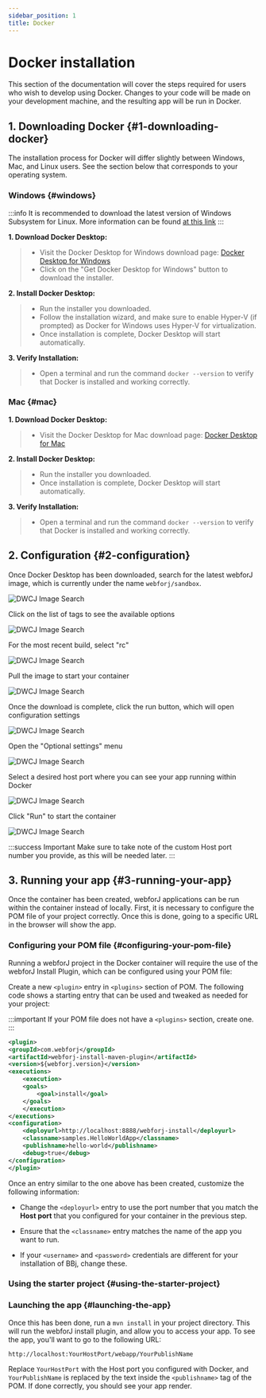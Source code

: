```yaml
---
sidebar_position: 1
title: Docker
---
```


# Docker installation

This section of the documentation will cover the steps required for users who wish to develop using Docker. Changes to your code
will be made on your development machine, and the resulting app will be run in Docker. 

## 1. Downloading Docker {#1-downloading-docker}

The installation process for Docker will differ slightly between Windows, Mac, and Linux users. See the section below that corresponds to your operating system.


### Windows {#windows}

:::info
It is recommended to download the latest version of Windows Subsystem for Linux. More information can be found [at this link](https://learn.microsoft.com/en-us/windows/wsl/install)
:::

**1. Download Docker Desktop:**
>- Visit the Docker Desktop for Windows download page: [Docker Desktop for Windows](https://www.docker.com/products/docker-desktop/)
>- Click on the "Get Docker Desktop for Windows" button to download the installer.

**2. Install Docker Desktop:**
>- Run the installer you downloaded.
>- Follow the installation wizard, and make sure to enable Hyper-V (if prompted) as Docker for Windows uses Hyper-V for virtualization.
>- Once installation is complete, Docker Desktop will start automatically.

**3. Verify Installation:**
>- Open a terminal and run the command `docker --version` to verify that Docker is installed and working correctly.

### Mac {#mac}

**1. Download Docker Desktop:**
>- Visit the Docker Desktop for Mac download page: [Docker Desktop for Mac](https://www.docker.com/products/docker-desktop/)

**2. Install Docker Desktop:**
>- Run the installer you downloaded.
>- Once installation is complete, Docker Desktop will start automatically.

**3. Verify Installation:**
>- Open a terminal and run the command `docker --version` to verify that Docker is installed and working correctly.

<!-- ### Linux

**1. Install Docker Engine**
>- Visit the Docker Desktop for Mac download page: [Docker for Linux](https://docs.docker.com/engine/install/)

**2. Verify Installation:**
>- Open a terminal and run the command `docker --version` to verify that Docker is installed and working correctly. -->

## 2. Configuration {#2-configuration}

Once Docker Desktop has been downloaded, search for the latest webforJ image, which is currently under the name `webforj/sandbox`.

![DWCJ Image Search](/img/bbj-installation/docker/Step_1l.png#rounded-border)

Click on the list of tags to see the available options

![DWCJ Image Search](/img/bbj-installation/docker/Step_2l.png#rounded-border)

For the most recent build, select "rc"

![DWCJ Image Search](/img/bbj-installation/docker/Step_3l.png#rounded-border)

Pull the image to start your container

![DWCJ Image Search](/img/bbj-installation/docker/Step_4l.png#rounded-border)

Once the download is complete, click the run button, which will open configuration settings

![DWCJ Image Search](/img/bbj-installation/docker/Step_5l.png#rounded-border)

Open the "Optional settings" menu

![DWCJ Image Search](/img/bbj-installation/docker/Step_6l.png#rounded-border)

Select a desired host port where you can see your app running within Docker

![DWCJ Image Search](/img/bbj-installation/docker/Step_7l.png#rounded-border)

Click "Run" to start the container

![DWCJ Image Search](/img/bbj-installation/docker/Step_8l.png#rounded-border)

<!-- Click the `Run` button, which will pop up a configuration window. These settings are optional, but it is highly recommended to
supply the `Host port` configuration setting, as this will be necessary later when running your app.

![Configuration](/img/bbj-installation/docker/2.png)

Once this is finished, click the `Run` button at the bottom of the window, which will create a new container with your specified settings. -->

:::success Important
Make sure to take note of the custom Host port number you provide, as this will be needed later.
:::

## 3. Running your app {#3-running-your-app}

Once the container has been created, webforJ applications can be run within the container instead of locally. First, it is necessary to configure
the POM file of your project correctly. Once this is done, going to a specific URL in the browser will show the app.

### Configuring your POM file {#configuring-your-pom-file}

Running a webforJ project in the Docker container will require the use of the webforJ Install Plugin, which can be configured using your POM file:


Create a new `<plugin>` entry in `<plugins>` section of POM. The following code shows a starting entry that can be used and tweaked as 
needed for your project:

:::important
If your POM file does not have a `<plugins>` section, create one.
:::

```xml
<plugin>
<groupId>com.webforj</groupId>
<artifactId>webforj-install-maven-plugin</artifactId>
<version>${webforj.version}</version>
<executions>
    <execution>
    <goals>
        <goal>install</goal>
    </goals>
    </execution>
</executions>
<configuration>
    <deployurl>http://localhost:8888/webforj-install</deployurl>
    <classname>samples.HelloWorldApp</classname>
    <publishname>hello-world</publishname>
    <debug>true</debug>
</configuration>
</plugin>
```

Once an entry similar to the one above has been created, customize the following information:

- Change the `<deployurl>` entry to use the port number that you match the **Host port** that you configured for your container
in the previous step.

- Ensure that the `<classname>` entry matches the name of the app you want to run.

- If your `<username>` and `<password>` credentials are different for your installation of BBj, change these.


### Using the starter project {#using-the-starter-project}

<ComponentArchetype
project="bbj-hello-world"
/>

### Launching the app {#launching-the-app}

Once this has been done, run a `mvn install` in your project directory. This will run the webforJ install plugin, and allow
you to access your app. To see the app, you'll want to go to the following URL:

`http://localhost:YourHostPort/webapp/YourPublishName`

Replace `YourHostPort` with the Host port you configured with Docker, and `YourPublishName` is replaced by the text inside the `<publishname>` tag of the POM. 
If done correctly, you should see your app render.

<!-- <UnderConstruction /> -->
